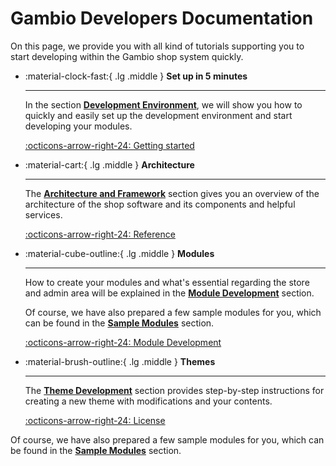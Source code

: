 # Gambio Developers Documentation

On this page, we provide you with all kind of tutorials supporting you to start developing within the Gambio shop
system quickly.


<div class="grid cards" markdown>

-   :material-clock-fast:{ .lg .middle } __Set up in 5 minutes__

    ---

    In the section **[Development Environment]**, we will show you how to quickly and easily set up the development
    environment and start developing your modules.

    [:octicons-arrow-right-24: Getting started](#)

-   :material-cart:{ .lg .middle } __Architecture__

    ---

    The **[Architecture and Framework]** section gives you an overview of the architecture of the shop software and its
    components and helpful services.

    [:octicons-arrow-right-24: Reference](#)

-   :material-cube-outline:{ .lg .middle } __Modules__

    ---

    How to create your modules and what's essential regarding the store and admin area will be explained in the
    **[Module Development]** section.

    Of course, we have also prepared a few sample modules for you, which can be found in the **[Sample Modules]** section.

    [:octicons-arrow-right-24: Module Development](#)

-   :material-brush-outline:{ .lg .middle } __Themes__

    ---

    The **[Theme Development]** section provides step-by-step instructions for creating a new theme with modifications
    and your contents.

    [:octicons-arrow-right-24: License](#)

</div>

Of course, we have also prepared a few sample modules for you, which can be found in the **[Sample Modules]** section.


[Development Environment]: develop-environment/index.md
[Architecture and Framework]: framework/index.md
[Module Development]: module-development/index.md
[Sample Modules]: sample-modules/index.md
[Theme Development]: theme-development/index.md

